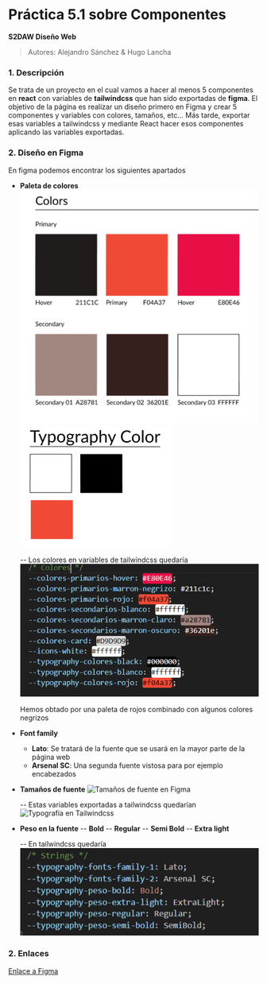 # Práctica 5.1 sobre Componentes

 **S2DAW Diseño Web**
 > Autores: Alejandro Sánchez & Hugo Lancha

### 1. Descripción

Se trata de un proyecto en el cual vamos a hacer al menos 5 componentes en **react** con variables de **tailwindcss** que han sido exportadas de **figma**. El objetivo de la página es realizar un diseño primero en Figma y crear 5 componentes y variables con colores, tamaños, etc... Más tarde, exportar esas variables a tailwindcss y mediante React hacer esos componentes aplicando las variables exportadas.

### 2. Diseño en Figma

En figma podemos encontrar los siguientes apartados

- **Paleta de colores**
![Paleta de colores en Figma](./ImgsReadme/Paleta_Colores.png)
![Colores en la Tipografía en Figma](./ImgsReadme/TypoColor.png)

  -- Los colores en variables de tailwindcss quedaría
  ![Colores en Tailwindcss](./ImgsReadme/Colores.png)
  
  Hemos obtado por una paleta de rojos combinado con algunos colores negrizos


- **Font family**
  - **Lato**: Se tratará de la fuente que se usará en la mayor parte de la página web
  - **Arsenal SC**: Una segunda fuente vistosa para por ejemplo encabezados
 
- **Tamaños de fuente**
![Tamaños de fuente en Figma](./ImgsReadme/Tamaños_de_fuente.png)

  -- Estas variables exportadas a tailwindcss quedarían
  ![Typografía en Tailwindcss](./ImgsReadme/Tamaños.png)

- **Peso en la fuente**
  -- **Bold**
  -- **Regular**
  -- **Semi Bold**
  -- **Extra light**

  -- En tailwindcss quedaría
  ![Typografía pesos en Tailwindcss](./ImgsReadme/Font-weight-family.png)


### 2. Enlaces
[Enlace a Figma](https://www.figma.com/design/Ogur1ugUm2QcReImxpfBqN/Untitled?node-id=5-193&t=235uqHd9IAk0tsSj-1)

